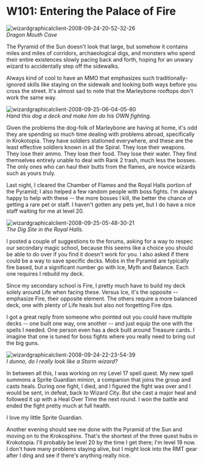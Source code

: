 # W101: Entering the Palace of Fire

![](http://westkarana.com/wp-content/uploads/2008/09/wizardgraphicalclient-2008-09-24-20-52-32-26.jpg "wizardgraphicalclient-2008-09-24-20-52-32-26")  
*Dragon Mouth Cave*

The Pyramid of the Sun doesn't look that large, but somehow it contains miles and miles of corridors, archaeological digs, and monsters who spend their entire existences slowly pacing back and forth, hoping for an unwary wizard to accidentally step off the sidewalks.

Always kind of cool to have an MMO that emphasizes such traditionally-ignored skills like staying on the sidewalk and looking both ways before you cross the street. It's almost sad to note that the Marleybone rooftops don't work the same way.

![](http://westkarana.com/wp-content/uploads/2008/09/wizardgraphicalclient-2008-09-25-06-04-05-80.jpg "wizardgraphicalclient-2008-09-25-06-04-05-80")  
*Hand this dog a deck and make him do his OWN fighting.*

Given the problems the dog-folk of Marleybone are having at home, it's odd they are spending so much time dealing with problems abroad, specifically in Krokotopia. They have soldiers stationed everywhere, and these are the least effective soldiers known in all the Spiral. They lose their weapons. They lose their ammo. They lose their food. They lose their water. They find themselves entirely unable to deal with Rank 2 trash, much less the bosses. The only ones who can haul their butts from the flames, are novice wizards such as yours truly.

Last night, I cleared the Chamber of Flames and the Royal Halls portion of the Pyramid; I also helped a few random people with boss fights. I'm always happy to help with these -- the more bosses I kill, the better the chance of getting a rare pet or staff. I haven't gotten any pets yet, but I do have a nice staff waiting for me at level 20.

![](http://westkarana.com/wp-content/uploads/2008/09/wizardgraphicalclient-2008-09-25-05-48-30-21.jpg "wizardgraphicalclient-2008-09-25-05-48-30-21")  
*The Dig Site in the Royal Halls.*

I posted a couple of suggestions to the forums, asking for a way to respec our secondary magic school, because this seems like a choice you should be able to do over if you find it doesn't work for you. I also asked if there could be a way to save specific decks. Mobs in the Pyramid are typically fire based, but a significant number go with Ice, Myth and Balance. Each one requires I rebuild my deck.

Since my secondary school is Fire, I pretty much have to build my deck solely around Life when facing these. Versus Ice, it's the opposite -- emphasize Fire, their opposite element. The others require a more balanced deck, one with plenty of Life heals but also not forgetting Fire dps.

I got a great reply from someone who pointed out you could have multiple decks -- one built one way, one another -- and just equip the one with the spells I needed. One person even has a deck built around Treasure cards. I imagine that one is tuned for boss fights where you really need to bring out the big guns.

![](http://westkarana.com/wp-content/uploads/2008/09/wizardgraphicalclient-2008-09-24-22-23-54-39.jpg "wizardgraphicalclient-2008-09-24-22-23-54-39")  
*I dunno, do I really look like a Storm wizard?*

In between all this, I was working on my Level 17 spell quest. My new spell summons a Sprite Guardian minion, a companion that joins the group and casts heals. During one fight, I died, and I figured the fight was over and I would be sent, in defeat, back to Wizard City. But she cast a major heal and followed it up with a Heal Over Time the next round. I won the battle and ended the fight pretty much at full health.

I love my little Sprite Guardian.

Another evening should see me done with the Pyramid of the Sun and moving on to the Krokosphinx. That's the shortest of the three quest hubs in Krokotopia. I'll probably be level 20 by the time I get there; I'm level 19 now. I don't have many problems staying alive, but I might look into the RMT gear after I ding and see if there's anything really nice.
